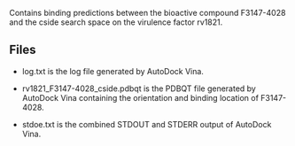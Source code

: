 Contains binding predictions between the bioactive compound F3147-4028 and the cside search space on the virulence factor rv1821.

## Files

- log.txt is the log file generated by AutoDock Vina.

- rv1821_F3147-4028_cside.pdbqt is the PDBQT file generated by AutoDock Vina containing the orientation and binding location of F3147-4028.

- stdoe.txt is the combined STDOUT and STDERR output of AutoDock Vina.

